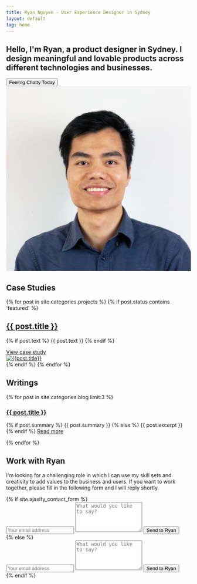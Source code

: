 ```yaml
---
title: Ryan Nguyen - User Experience Designer in Sydney
layout: default
tag: home
---
```

<section class="intro">

  <!-- <div class="horizontal-bar"></div> -->
  <div  class="intro-text">
    <h1> Hello, I'm Ryan, a product designer in Sydney. I design meaningful and lovable products across different technologies and businesses.</h1>
    <form>
      <input id="start-chat" type="button" class="button button-big mobile-block" value="Feeling Chatty Today" onClick="startChat()"/>
    </form>
    <div class="spacer-block-2"></div>
  </div>
  <div id="chat" class="hidden">
    <div class="botui-app-container" id="my-pa">
      <div id="avatar" class="hidden">
        <img src="./images/me.png" alt="">    
      </div>
      <bot-ui></bot-ui>
    </div>
  </div>
</section>

<section>
  <div class="horizontal-bar"></div>
  <h2 class="h1 key-category" id="case-studies"> Case Studies</h2>

  <div class="projects list featured">
    <div class="posts">
      {% for post in site.categories.projects %}
        {% if post.status contains 'featured' %}
          <div class="post-entry py3">
            <div class="summary">
              <a href="{{ post.url | prepend: site.baseurl }}">
                <h2 class="h2 title">{{ post.title }}</h2>
              </a>
              <p class="text">
                {% if post.text %}
                  {{ post.text }}
                {% endif %}
              </p>
              <a href="{{ post.url | prepend: site.baseurl }}" class="post-link">
                View case study
              </a>
            </div>
            <a href="{{ post.url | prepend: site.baseurl }}" class="thumbnail">
              <div class="wrap">
                <img class="thumb" src="{{ post.thumbnail }}" ref="{{ post.title | downcase | prepend: site.baseurl }}" alt="{{post.title}}">  
              </div>
            </a>
          </div>
        {% endif %}
      {% endfor %}
    </div>
  </div>

</section>

<div class="spacer-block-1"></div>

<section>
  <div class="horizontal-bar"></div>
  <h2 class="h1 key-category">Writings</h2>

  <div class="blog featured">
    <div class="posts">
      {% for post in site.categories.blog limit:3 %}
        <div class="post py3">
          <a href="{{ post.url | prepend: site.baseurl }}"><h3 class="h3 post-title">{{ post.title }}</h3></a>
          <p class="post-summary">
            {% if post.summary %}
              {{ post.summary }}
            {% else %}
              {{ post.excerpt }}
            {% endif %}
            <a class="post-link" href="{{ post.url | prepend: site.baseurl }}">Read more</a>
          </p>
        </div>
      {% endfor %}
    </div>
  </div>

</section>

<div class="spacer-block-1"></div>

<section>
  <div class="horizontal-bar"></div>
  <h2 class="h1 key-category">Work with Ryan</h2>
  <p style="max-width: 650px;">I'm looking for a challenging role in which I can use my skill sets and creativity to add values to the business and users. If you want to work together, please fill in the following form and I will reply shortly.</p>

  <div class="py2" style="max-width: 650px;">
    {% if site.ajaxify_contact_form %}
      <form class="form-stacked">
        <input type="text" name="email" class="field-light" placeholder="Your email address">
        <textarea type="text" name="content" class="field-light" rows="5" placeholder="What would you like to say?"></textarea>
        <input type="hidden" name="_subject" value="New submission!" />
        <input type="text" name="_gotcha" style="display:none" />
        <button type='submit' class="button button-big mobile-block" >Send to Ryan</button>
      </form>
    {% else %}
      <form action="https://formspree.io/{{ site.email }}" method="POST" class="form-stacked">
        <input type="text" name="email" class="field-light" placeholder="Your email address">
        <textarea type="text" name="content" class="field-light" rows="5" placeholder="What would you like to say?"></textarea>
        <input type="hidden" name="_next" value="{{ site.baseurl }}/thanks/" />
        <input type="hidden" name="_subject" value="New submission!" />
        <input type="text" name="_gotcha" style="display:none" />
        <input type="submit" class="button button-big mobile-block" value="Send to Ryan">
      </form>
    {% endif %}
  </div>
</section>

<script src="https://ajax.googleapis.com/ajax/libs/jquery/2.2.4/jquery.min.js"></script>
<script src="./js/vue/2.0.6/vue.min.js"></script>
<script src="./js/botui/botui.min.js"></script>
<script src="./js/botui/mybot.js"></script>